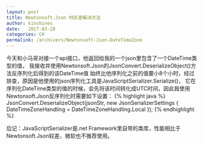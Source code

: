 ```yaml
---
layout: post
title: Newtonsoft.Json 时区差解决方法
author: kinshines
date:   2017-03-28
categories: C#
permalink: /archivers/Newtonsoft-Json-DateTimeZone
---
```


今天和小马哥对接一个api接口，他返回给我的一个json里包含了一个DateTime类型的值，
我接收并使用Newtonsoft.Json的JsonConvert.DeserializeObject<T>()方法反序列化后得到的该DateTime值
始终比他序列化之前的值要小8个小时，经过排查，原因是他使用的json序列化工具是JavaScriptSerializer.Serialize()，
它在序列化DateTime类型的值的时候，会先将该时间转化成UTC时间，因此我使用Newtonsoft.Json反序列化时需要如下设置：
{% highlight java %}
JsonConvert.DeserializeObject<T>(jsonStr, new JsonSerializerSettings
            {
                DateTimeZoneHandling = DateTimeZoneHandling.Local
            });
{% endhighlight %}

后记：JavaScriptSerializer是.net Framework里自带的类库，性能相比于Newtonsoft.Json较差，微软也不推荐使用。
